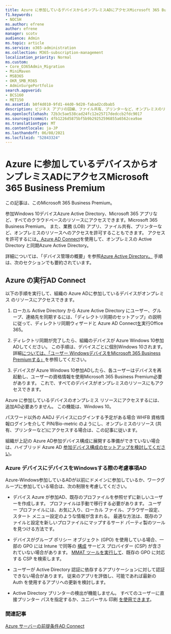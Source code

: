 ```yaml
---
title: Azure に参加しているデバイスからオンプレミスADにアクセスMicrosoft 365 Business
f1.keywords:
- NOCSH
ms.author: efrene
author: efrene
manager: scotv
audience: Admin
ms.topic: article
ms.service: o365-administration
ms.collection: M365-subscription-management
localization_priority: Normal
ms.custom:
- Core_O365Admin_Migration
- MiniMaven
- MSB365
- OKR_SMB_M365
- AdminSurgePortfolio
search.appverid:
- BCS160
- MET150
ms.assetid: b0f4d010-9fd1-44d0-9d20-fabad2cdbab5
description: ビジネス アプリの回線、ファイル共有、プリンターなど、オンプレミスのリソースにアクセスする方法について、Azure Active DirectoryデバイスWindows 10します。
ms.openlocfilehash: 72b3c5ae538cad24fc12e25717dedccb2fdc9017
ms.sourcegitcommit: 4fb1226d5875bf5b9b29252596855a6562cea9ae
ms.translationtype: MT
ms.contentlocale: ja-JP
ms.lasthandoff: 06/08/2021
ms.locfileid: "52843324"
---
```

# <a name="access-on-premises-resources-from-an-azure-ad-joined-device-in-microsoft-365-business-premium"></a>Azure に参加しているデバイスからオンプレミスADにアクセスMicrosoft 365 Business Premium

この記事は、このMicrosoft 365 Business Premium。

参加Windows 10デバイスAzure Active Directory、Microsoft 365 アプリなど、すべてのクラウドベースのリソースにアクセスできます。Microsoft 365 Business Premium。 また、業務 (LOB) アプリ、ファイル共有、プリンターなど、オンプレミスのリソースへのアクセスを許可することもできます。 アクセスを許可するには[、Azure AD Connect](/azure/active-directory/connect/active-directory-aadconnect)を使用して、オンプレミスの Active Directory と同期Azure Active Directory。

詳細については、「デバイス管理の概要」を参照[Azure Active Directory。](/azure/active-directory/device-management-introduction)
手順は、次のセクションでも要約されています。

## <a name="run-azure-ad-connect"></a>Azure の実行AD Connect

以下の手順を実行して、組織の Azure ADに参加しているデバイスがオンプレミス のリソースにアクセスできます。

1. ローカル Active Directory から Azure Active Directory にユーザー、グループ、連絡先を同期するには、「ディレクトリ同期のセットアップ」の説明に従って、ディレクトリ同期ウィザードと Azure AD Connect[を](../enterprise/set-up-directory-synchronization.md)実行Office 365。

2. ディレクトリ同期が完了したら、組織のデバイスが Azure Windows 10参加ADしてください。 この手順は、デバイスごとに個別Windows 10されます。 詳細[については、「ユーザー WindowsデバイスをMicrosoft 365 Business Premiumする」](set-up-windows-devices.md)を参照してください。

3. デバイスが Azure Windows 10参加ADしたら、各ユーザーはデバイスを再起動し、ユーザーの資格情報を使用Microsoft 365 Business Premium必要があります。 これで、すべてのデバイスがオンプレミスのリソースにもアクセスできます。

Azure に参加しているデバイスのオンプレミス リソースにアクセスするには、追加AD必要ありません。 この機能は、Windows 10。

パスワード以外の AADJ デバイスにログインする予定がある場合 WHFB 資格情報ログインを介して PIN/Bio-metric のようにし、オンプレミスのリソース (共有、プリンターなど)[](/windows/security/identity-protection/hello-for-business/hello-hybrid-aadj-sso-base)にアクセスする場合は、この記事に従います。

組織が上記の Azure AD参加デバイス構成に展開する準備ができていない場合は、ハイブリッド Azure AD [参加デバイス構成のセットアップを検討してください](manage-windows-devices.md)。

### <a name="considerations-when-you-join-windows-devices-to-azure-ad"></a>Azure デバイスにデバイスをWindowsする際の考慮事項AD

Azure-Windows参加しているADが以前にドメインに参加しているか、ワークグループに参加している場合は、次の制限を考慮してください。

- デバイス Azure が参加AD、既存のプロファイルを参照せずに新しいユーザーを作成します。 プロファイルは手動で移行する必要があります。 ユーザー プロファイルには、お気に入り、ローカル ファイル、ブラウザー設定、スタート メニュー設定のような情報が含まれる。 最適な方法は、既存のファイルと設定を新しいプロファイルにマップするサード パーティ製のツールを見つける方法です。

- デバイスがグループ ポリシー オブジェクト (GPO) を使用している場合、一部の GPO には Intune で同等の [構成](/windows/configuration/provisioning-packages/how-it-pros-can-use-configuration-service-providers) サービス プロバイダー (CSP) が含されていない場合があります。 [MMAT ツールを実行して](https://www.microsoft.com/download/details.aspx?id=45520)、既存の GPO に対応する CSP を検索します。

- ユーザーが Active Directory 認証に依存するアプリケーションに対して認証できない場合があります。 従来のアプリを評価し、可能であれば最新の Auth を使用するアプリへの更新を検討します。

- Active Directory プリンターの検出が機能しません。 すべてのユーザーに直接プリンター パスを指定するか、ユニバーサル 印刷 [を使用できます](/universal-print/)。

### <a name="related-articles"></a>関連記事

[Azure サーバーの前提条件AD Connect](/azure/active-directory/hybrid/how-to-connect-install-prerequisites)
